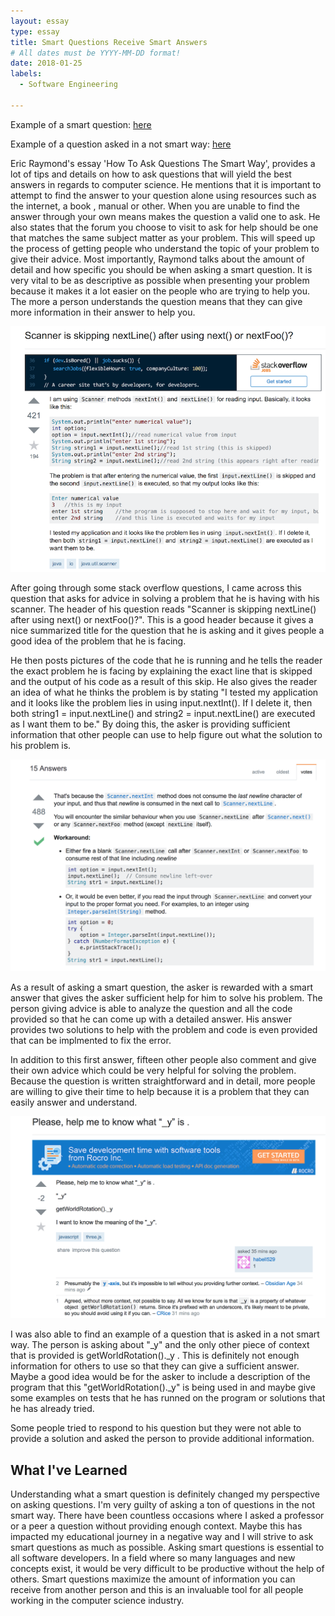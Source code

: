 ```yaml
---
layout: essay
type: essay
title: Smart Questions Receive Smart Answers
# All dates must be YYYY-MM-DD format!
date: 2018-01-25
labels:
  - Software Engineering
  
---
```


Example of a smart question: [here](https://stackoverflow.com/questions/13102045/scanner-is-skipping-nextline-after-using-next-or-nextfoo)

Example of a question asked in a not smart way: [here](https://stackoverflow.com/questions/48454873/please-help-me-to-know-what-y-is)

Eric Raymond's essay  'How To Ask Questions The Smart Way', provides a lot of tips and details on how to ask questions that will yield the best answers in regards to computer science. He mentions that it is important to attempt to find the answer to your question alone using resources such as the internet, a book , manual or other. When you are unable to find the answer through your own means makes the question a valid one to ask. He also states that the forum you choose to visit to ask for help should be one that matches the same subject matter as your problem. This will speed up the process of getting people who understand the topic of your problem to give their advice. Most importantly, Raymond talks about the amount of detail and how specific you should be when asking a smart question. It is very vital to be as descriptive as possible when presenting your problem because it makes it a lot easier on the people who are trying to help you. The more a person understands the question
means that they can give more information in their answer to help you.

![Example of a smart question](/images/SmartAnswers.png)

After going through some stack overflow questions, I came across this question that asks for advice in solving a problem that he is having with his scanner. The header of his question reads "Scanner is skipping nextLine() after using next() or nextFoo()?". This is a good header because it gives a nice summarized title for the question that he is asking and it gives people a good idea of the problem that he is facing. 

He then posts pictures of the code that he is running and he tells the reader the exact problem he is facing by explaining the exact line that is skipped and the output of his code as a result of this skip. He also gives the reader an idea of what he thinks the problem is by stating "I tested my application and it looks like the problem lies in using input.nextInt(). If I delete it, then both string1 = input.nextLine() and string2 = input.nextLine() are executed as I want them to be."
By doing this, the asker is providing sufficient information that other people can use to help figure out what the solution to his problem is. 

![Example of a smart answer](/images/SmartReply.png)

As a result of asking a smart question, the asker is rewarded with a smart answer that gives the asker sufficient help for him to solve his problem. The person giving advice is able to analyze the question and all the code provided so that he can come up with a detailed answer. His answer provides two solutions to help with the problem and code is even provided that can be implmented to fix the error.

In addition to this first answer, fifteen other people also comment and give their own advice which could be very helpful for solving the problem. Because the question is written straightforward and in detail, more people are willing to give their time to help because it is a problem that they can easily answer and understand.

![Example of a not smart question and it's responses](/images/NotSmartQuestion.png)

I was also able to find an example of a question that is asked in a not smart way. The person is asking about "_y" and the only other piece of context that is provided is getWorldRotation()._y . 
This is definitely not enough information for others to use so that they can give a sufficient answer. Maybe a good idea would be for the asker to include a description of the program that this "getWorldRotation()._y" is being used in and maybe give some examples on tests that he has runned on the program or solutions that he has already tried.

Some people tried to respond to his question but they were not able to provide a solution and asked the person to provide additional information.

## What I've Learned ##
Understanding what a smart question is definitely changed my perspective on asking questions. I'm very guilty of asking a ton of questions in the not smart way. There have been countless occasions where I asked a professor or a peer a question without providing enough context. Maybe this has impacted my educational journey in a negative way and I will strive to ask smart questions as much as possible.
Asking smart questions is essential to all software developers. In a field where so many languages and new concepts exist, it would be very difficult to be productive without the help of others. Smart questions maximize the amount of information you can receive from another person and this is an invaluable tool for all people working in the computer science industry.


